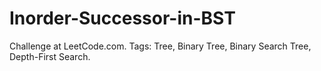 # Inorder-Successor-in-BST
Challenge at LeetCode.com. Tags: Tree, Binary Tree, Binary Search Tree, Depth-First Search.

